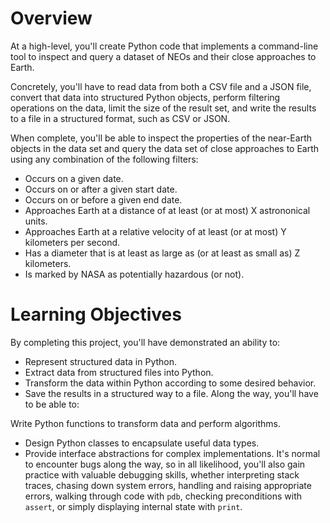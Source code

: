 # Overview
At a high-level, you'll create Python code that implements a command-line tool to inspect and query a dataset of NEOs and their close approaches to Earth.

Concretely, you'll have to read data from both a CSV file and a JSON file, convert that data into structured Python objects, perform filtering operations on the data, limit the size of the result set, and write the results to a file in a structured format, such as CSV or JSON.

When complete, you'll be able to inspect the properties of the near-Earth objects in the data set and query the data set of close approaches to Earth using any combination of the following filters:

* Occurs on a given date.
* Occurs on or after a given start date.
* Occurs on or before a given end date.
* Approaches Earth at a distance of at least (or at most) X astrononical units.
* Approaches Earth at a relative velocity of at least (or at most) Y kilometers per second.
* Has a diameter that is at least as large as (or at least as small as) Z kilometers.
* Is marked by NASA as potentially hazardous (or not).
# Learning Objectives
By completing this project, you'll have demonstrated an ability to:

* Represent structured data in Python.
* Extract data from structured files into Python.
* Transform the data within Python according to some desired behavior.
* Save the results in a structured way to a file.
Along the way, you'll have to be able to:

Write Python functions to transform data and perform algorithms.
* Design Python classes to encapsulate useful data types.
* Provide interface abstractions for complex implementations.
It's normal to encounter bugs along the way, so in all likelihood, you'll also gain practice with valuable debugging skills, whether interpreting stack traces, chasing down system errors, handling and raising appropriate errors, walking through code with `pdb`, checking preconditions with `assert`, or simply displaying internal state with `print`.

````
